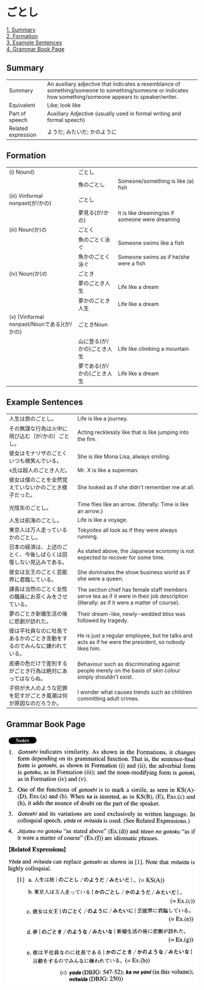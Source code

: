 # ごとし

[1. Summary](#summary)<br>
[2. Formation](#formation)<br>
[3. Example Sentences](#example-sentences)<br>
[4. Grammar Book Page](#grammar-book-page)<br>


## Summary

<table><tr>   <td>Summary</td>   <td>An auxiliary adjective that indicates a resemblance of something/someone to something/someone or indicates how something/someone appears to speaker/writer.</td></tr><tr>   <td>Equivalent</td>   <td>Like; look like</td></tr><tr>   <td>Part of speech</td>   <td>Auxiliary Adjective (usually used in formal writing and formal speech)</td></tr><tr>   <td>Related expression</td>   <td>ようだ; みたいだ; かのように</td></tr></table>

## Formation

<table class="table"><tbody><tr class="tr head"><td class="td"><span class="numbers">(i)</span> <span class="bold">Nounの</span></td><td class="td"><span class="concept">ごとし</span></td><td class="td"></td></tr><tr class="tr"><td class="td"></td><td class="td"><span>魚の</span><span class="concept">ごとし</span></td><td class="td"><span>Someone/something is like (a) fish</span></td></tr><tr class="tr head"><td class="td"><span class="numbers">(iii)</span> <span class="bold">Vinformal nonpast{が/かの}</span></td><td class="td"><span class="concept">ごとし</span></td><td class="td"></td></tr><tr class="tr"><td class="td"></td><td class="td"><span>夢見る{が/かの}</span><span class="concept"></span></td><td class="td"><span>It is like dreaming/as if someone were dreaming</span></td></tr><tr class="tr head"><td class="td"><span class="numbers">(iii)</span> <span class="bold">Noun(か)の</span></td><td class="td"><span class="concept">ごとく</span></td><td class="td"></td></tr><tr class="tr"><td class="td"></td><td class="td"><span>魚の</span><span class="concept">ごとく</span><span>泳ぐ</span></td><td class="td"><span>Someone swims like a fish</span></td></tr><tr class="tr"><td class="td"></td><td class="td"><span>魚かの</span><span class="concept">ごとく</span><span>泳ぐ</span></td><td class="td"><span>Someone swims as if he/she were a fish</span></td></tr><tr class="tr head"><td class="td"><span class="numbers">(iv)</span> <span class="bold">Noun(か)の</span></td><td class="td"><span class="concept">ごとき</span></td><td class="td"></td></tr><tr class="tr"><td class="td"></td><td class="td"><span>夢の</span><span class="concept">ごとき</span><span>人生</span></td><td class="td"><span>Life like a dream</span></td></tr><tr class="tr"><td class="td"></td><td class="td"><span>夢かの</span><span class="concept">ごとき</span><span>人生</span></td><td class="td"><span>Life like a dream</span></td></tr><tr class="tr head"><td class="td"><span class="numbers">(v)</span> <span class="bold">{Vinformal nonpast/Nounである}{が/かの}</span></td><td class="td"><span class="concept">ごとき</span><span>Noun</span></td><td class="td"></td></tr><tr class="tr"><td class="td"></td><td class="td"><span>山に登る{が/かの}</span><span class="concept">ごとき</span><span>人生</span></td><td class="td"><span>Life like climbing a mountain</span></td></tr><tr class="tr"><td class="td"></td><td class="td"><span>夢である{が/かの}</span><span class="concept">ごとき</span><span>人生</span></td><td class="td"><span>Life like a dream</span></td></tr></tbody></table>

## Example Sentences

<table><tr>   <td>人生は旅のごとし。</td>   <td>Life is like a journey.</td></tr><tr>   <td>その無謀な行為は火中に飛び込む｛が/かの｝ごとし。</td>   <td>Acting recklessly like that is like jumping into the ﬁre.</td></tr><tr>   <td>彼女はモナリザのごとくいつも微笑んでいる。</td>   <td>She is like Mona Lisa, always smiling.</td></tr><tr>   <td>x氏は超人のごとき人だ。</td>   <td>Mr. X is like a superman.</td></tr><tr>   <td>彼女は僕のことを全然覚えていないかのごとき様子だった。</td>   <td>She looked as if she didn't remember me at all.</td></tr><tr>   <td>光陰矢のごとし。</td>   <td>Time ﬂies like an arrow. (literally: Time is like an arrow.)</td></tr><tr>   <td>人生は航海のごとし。</td>   <td>Life is like a voyage.</td></tr><tr>   <td>東京人は万人走っているかのごとし。</td>   <td>Tokyoites all look as if they were always running.</td></tr><tr>   <td>日本の経済は、上述のごとく、今後しばらくは回復しない見込みである。</td>   <td>As stated above, the Japanese economy is not expected to recover for some time.</td></tr><tr>   <td>彼女は女王のごとく芸能界に君臨している。</td>   <td>She dominates the show business world as if she were a queen.</td></tr><tr>   <td>課長は当然のごとく女性の職員にお茶くみをさせている。</td>   <td>The section chief has female staff members serve tea as if it were in their job description (literally: as if it were a matter of course).</td></tr><tr>   <td>夢のごとき新婚生活の後に悲劇が訪れた。</td>   <td>Their dream-like, newly-wedded bliss was followed by tragedy.</td></tr><tr>   <td>彼は平社員なのに社長であるかのごとき言動をするのでみんなに嫌われている。</td>   <td>He is just a regular employee, but he talks and acts as if he were the president, so nobody likes him.</td></tr><tr>   <td>皮膚の色だけで差別するがごとき行為は絶対にあってはならぬ。</td>   <td>Behaviour such as discriminating against people merely on the basis of skin colour simply shouldn't exist.</td></tr><tr>   <td>子供が大人のような犯罪を犯すがごとき風潮は何が原因なのだろうか。</td>   <td>I wonder what causes trends such as children committing adult crimes.</td></tr></table>

## Grammar Book Page

![](../img/Advancedごとし.png)


